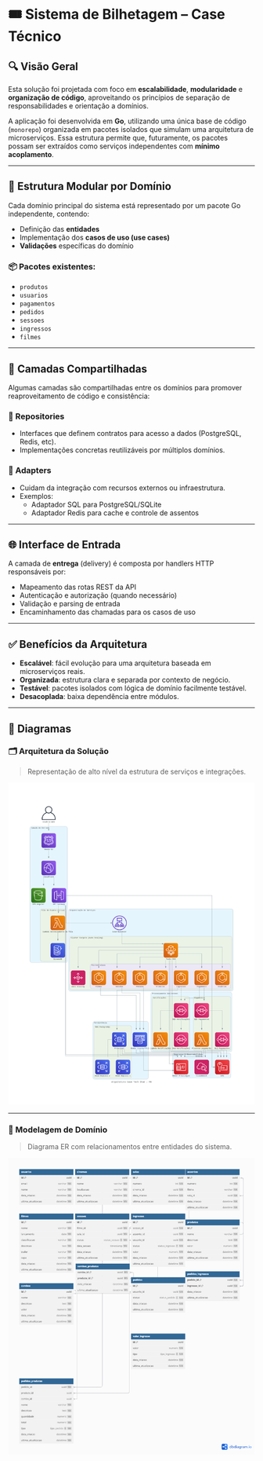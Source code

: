 # 🎟️ Sistema de Bilhetagem – Case Técnico

## 🔍 Visão Geral

Esta solução foi projetada com foco em **escalabilidade**, **modularidade** e **organização de código**, aproveitando os princípios de separação de responsabilidades e orientação a domínios.

A aplicação foi desenvolvida em **Go**, utilizando uma única base de código (`monorepo`) organizada em pacotes isolados que simulam uma arquitetura de microserviços. Essa estrutura permite que, futuramente, os pacotes possam ser extraídos como serviços independentes com **mínimo acoplamento**.

---

## 🧱 Estrutura Modular por Domínio

Cada domínio principal do sistema está representado por um pacote Go independente, contendo:

- Definição das **entidades**
- Implementação dos **casos de uso (use cases)**
- **Validações** específicas do domínio

### 📦 Pacotes existentes:

- `produtos`
- `usuarios`
- `pagamentos`
- `pedidos`
- `sessoes`
- `ingressos`
- `filmes`

---

## 🔗 Camadas Compartilhadas

Algumas camadas são compartilhadas entre os domínios para promover reaproveitamento de código e consistência:

### 🔄 Repositories

- Interfaces que definem contratos para acesso a dados (PostgreSQL, Redis, etc).
- Implementações concretas reutilizáveis por múltiplos domínios.

### 🔌 Adapters

- Cuidam da integração com recursos externos ou infraestrutura.
- Exemplos:
  - Adaptador SQL para PostgreSQL/SQLite
  - Adaptador Redis para cache e controle de assentos

---

## 🌐 Interface de Entrada

A camada de **entrega** (delivery) é composta por handlers HTTP responsáveis por:

- Mapeamento das rotas REST da API
- Autenticação e autorização (quando necessário)
- Validação e parsing de entrada
- Encaminhamento das chamadas para os casos de uso

---

## ✅ Benefícios da Arquitetura

- **Escalável**: fácil evolução para uma arquitetura baseada em microserviços reais.
- **Organizada**: estrutura clara e separada por contexto de negócio.
- **Testável**: pacotes isolados com lógica de domínio facilmente testável.
- **Desacoplada**: baixa dependência entre módulos.

---

## 🧭 Diagramas

### 🗂️ Arquitetura da Solução

> Representação de alto nível da estrutura de serviços e integrações.

![Arquitetura da Solução](Docs/imgs/Arquitetura%20Case.png)

---

### 🧩 Modelagem de Domínio

> Diagrama ER com relacionamentos entre entidades do sistema.

![Modelagem de Domínio](Docs/imgs/Modelagem%20Case%20Itau%20-%20PH.png)